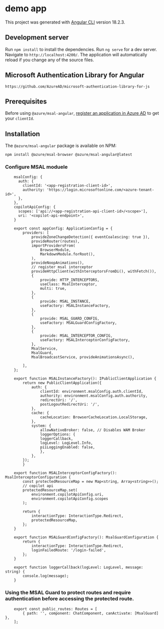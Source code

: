 # demo app

This project was generated with [Angular CLI](https://github.com/angular/angular-cli) version 18.2.3.

## Development server

Run `npm install` to install the dependencies.
Run `ng serve` for a dev server. Navigate to `http://localhost:4200/`. The application will automatically reload if you change any of the source files.

## Microsoft Authentication Library for Angular

```
https://github.com/AzureAD/microsoft-authentication-library-for-js
```

## Prerequisites

Before using `@azure/msal-angular`, [register an application in Azure AD](https://docs.microsoft.com/azure/active-directory/develop/quickstart-register-app) to get your `clientId`.

## Installation

The `@azure/msal-angular` package is available on NPM:

```
npm install @azure/msal-browser @azure/msal-angular@latest
```

### Configure MSAL moduele
```
    msalConfig: {
      auth: {
        clientId: '<app-registration-client-id>',
        authority: 'https://login.microsoftonline.com/<azure-tenant-id>',
      },
    },
    copilotApiConfig: {
      scopes: ['api://<app-registration-api-client-id>/<scope>'],
      uri: '<copilot-api-endpoint>',
    }
```

```
	export const appConfig: ApplicationConfig = {
		providers: [
			provideZoneChangeDetection({ eventCoalescing: true }),
			provideRouter(routes),
			importProvidersFrom(
				BrowserModule,
				MarkdownModule.forRoot(),
			),
			provideNoopAnimations(),
			// register msal interceptor
			provideHttpClient(withInterceptorsFromDi(), withFetch()),
			{
				provide: HTTP_INTERCEPTORS,
				useClass: MsalInterceptor,
				multi: true,
			},
			{
				provide: MSAL_INSTANCE,
				useFactory: MSALInstanceFactory,
			},
			{
				provide: MSAL_GUARD_CONFIG,
				useFactory: MSALGuardConfigFactory,
			},
			{
				provide: MSAL_INTERCEPTOR_CONFIG,
				useFactory: MSALInterceptorConfigFactory,
			},
			MsalService,
			MsalGuard,
			MsalBroadcastService, provideAnimationsAsync(),

		],
	};
```

```
	export function MSALInstanceFactory(): IPublicClientApplication {
		return new PublicClientApplication({
			auth: {
				clientId: environment.msalConfig.auth.clientId,
				authority: environment.msalConfig.auth.authority,
				redirectUri: '/',
				postLogoutRedirectUri: '/',
			},
			cache: {
				cacheLocation: BrowserCacheLocation.LocalStorage,
			},
			system: {
				allowNativeBroker: false, // Disables WAM Broker
				loggerOptions: {
				loggerCallback,
				logLevel: LogLevel.Info,
				piiLoggingEnabled: false,
				},
			},
		});
		}

	export function MSALInterceptorConfigFactory(): MsalInterceptorConfiguration {
		const protectedResourceMap = new Map<string, Array<string>>();
		// copilot api
		protectedResourceMap.set(
			environment.copilotApiConfig.uri,
			environment.copilotApiConfig.scopes
		);

		return {
			interactionType: InteractionType.Redirect,
			protectedResourceMap,
		};
	}

	export function MSALGuardConfigFactory(): MsalGuardConfiguration {
		return {
			interactionType: InteractionType.Redirect,
			loginFailedRoute: '/login-failed',
		};
	}
	
	export function loggerCallback(logLevel: LogLevel, message: string) {
		console.log(message);
	}

```

### Using the MSAL Guard to protect routes and require authentication before accessing the protected route.
```
	export const public_routes: Routes = [
		{ path: '', component: ChatComponent, canActivate: [MsalGuard] },
	];
```